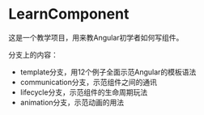 # LearnComponent
这是一个教学项目，用来教Angular初学者如何写组件。

分支上的内容：

- template分支，用12个例子全面示范Angular的模板语法
- communication分支，示范组件之间的通讯
- lifecycle分支，示范组件的生命周期玩法
- animation分支，示范动画的用法
